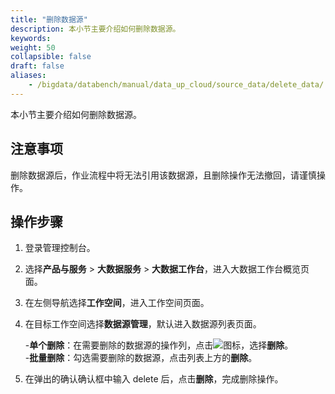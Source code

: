 ```yaml
---
title: "删除数据源"
description: 本小节主要介绍如何删除数据源。 
keywords: 
weight: 50
collapsible: false
draft: false
aliases:
    - /bigdata/databench/manual/data_up_cloud/source_data/delete_data/
---
```


本小节主要介绍如何删除数据源。

## 注意事项

删除数据源后，作业流程中将无法引用该数据源，且删除操作无法撤回，请谨慎操作。

## 操作步骤

1. 登录管理控制台。
2. 选择**产品与服务** > **大数据服务** > **大数据工作台**，进入大数据工作台概览页面。
3. 在左侧导航选择**工作空间**，进入工作空间页面。
4. 在目标工作空间选择**数据源管理**，默认进入数据源列表页面。
   
    -**单个删除**：在需要删除的数据源的操作列，点击![](../../../../_images/icon_more.png)图标，选择**删除**。    
    -**批量删除**：勾选需要删除的数据源，点击列表上方的**删除**。

5. 在弹出的确认确认框中输入 delete 后，点击**删除**，完成删除操作。
